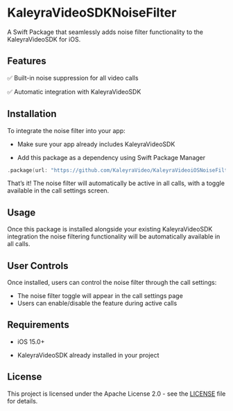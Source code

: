 # KaleyraVideoSDKNoiseFilter
A Swift Package that seamlessly adds noise filter functionality to the KaleyraVideoSDK for iOS.

## Features
✅ Built-in noise suppression for all video calls

✅ Automatic integration with KaleyraVideoSDK

## Installation
To integrate the noise filter into your app:

- Make sure your app already includes KaleyraVideoSDK

- Add this package as a dependency using Swift Package Manager

```swift
.package(url: "https://github.com/KaleyraVideo/KaleyraVideoiOSNoiseFilter.git", branch: "master")
```
That’s it! The noise filter will automatically be active in all calls, with a toggle available in the call settings screen.

## Usage
Once this package is installed alongside your existing KaleyraVideoSDK integration the noise filtering functionality will be automatically available in all calls.

## User Controls
Once installed, users can control the noise filter through the call settings:

- The noise filter toggle will appear in the call settings page
- Users can enable/disable the feature during active calls

## Requirements
- iOS 15.0+

- KaleyraVideoSDK already installed in your project

## License

This project is licensed under the Apache License 2.0 - see the [LICENSE](LICENSE) file for details.
